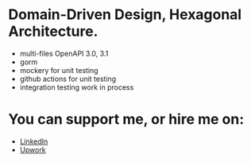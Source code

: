 # Domain-Driven Design, Hexagonal Architecture.
- multi-files OpenAPI 3.0, 3.1
- gorm
- mockery for unit testing
- github actions for unit testing
- integration testing work in process


# You can support me, or hire me on:
- [LinkedIn](https://www.linkedin.com/in/andriy-kutsevol-5aa792139)
- [Upwork](https://www.upwork.com/freelancers/andriykutsevol) 
